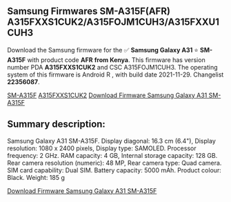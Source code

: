 <h2>Samsung Firmwares SM-A315F(AFR) A315FXXS1CUK2/A315FOJM1CUH3/A315FXXU1CUH3</h2>
Download the Samsung firmware for the ✅ <strong>Samsung Galaxy A31 </strong> ⭐ <strong>SM-A315F</strong> with product code <strong>AFR</strong> <strong> from Kenya</strong>. This firmware has version number PDA <strong>A315FXXS1CUK2</strong> and CSC A315FOJM1CUH3. The operating system of this firmware is Android R , with build date 2021-11-29. Changelist <strong>22356087</strong>.


[SM-A315F](https://samfirm.shop/samsung/model/SM-A315F)
[A315FXXS1CUK2](https://samfirm.shop/samsung/pda/A315FXXS1CUK2)
[Download Firmware Samsung Galaxy A31 SM-A315F](https://samfirm.shop/samsung/firmware/478473)
<h2>Summary description:</h2>
<p>Samsung Galaxy A31 SM-A315F. Display diagonal: 16.3 cm (6.4"), Display resolution: 1080 x 2400 pixels, Display type: SAMOLED. Processor frequency: 2 GHz. RAM capacity: 4 GB, Internal storage capacity: 128 GB. Rear camera resolution (numeric): 48 MP, Rear camera type: Quad camera. SIM card capability: Dual SIM. Battery capacity: 5000 mAh. Product colour: Black. Weight: 185 g</p>


[Download Firmware Samsung Galaxy A31 SM-A315F](https://samfirm.shop/samsung/firmware/478473)
